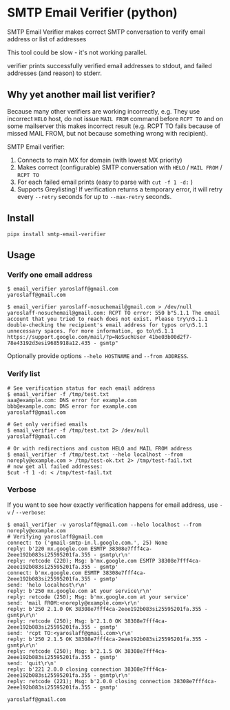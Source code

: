 # SMTP Email Verifier (python)
SMTP Email Verifier makes correct SMTP conversation to verify email address or list of addresses

This tool could be slow - it's not working parallel.

verifier prints successfully verified email addresses to stdout, and failed addresses (and reason) to stderr.



## Why yet another mail list verifier?
Because many other verifiers are working incorrectly, e.g. They use incorrect `HELO` host, do not issue `MAIL FROM` command before `RCPT TO` and on some mailserver this makes incorrect result (e.g. RCPT TO fails because of missed MAIL FROM, but not because something wrong with recipient).

SMTP Email verifier:
1. Connects to main MX for domain (with lowest MX priority)
2. Makes correct (configurable) SMTP conversation with `HELO` / `MAIL FROM` / `RCPT TO`
3. For each failed email prints (easy to parse with `cut -f 1 -d:` )
4. Supports Greylisting! If verification returns a temporary error, it will retry every `--retry` seconds for up to `--max-retry` seconds.

## Install
~~~
pipx install smtp-email-verifier
~~~

## Usage
### Verify one email address
~~~
$ email_verifier yaroslaff@gmail.com
yaroslaff@gmail.com

$ email_verifier yaroslaff-nosuchemail@gmail.com > /dev/null 
yaroslaff-nosuchemail@gmail.com: RCPT TO error: 550 b"5.1.1 The email account that you tried to reach does not exist. Please try\n5.1.1 double-checking the recipient's email address for typos or\n5.1.1 unnecessary spaces. For more information, go to\n5.1.1  https://support.google.com/mail/?p=NoSuchUser 41be03b00d2f7-78e43192d3esi9685918a12.435 - gsmtp"
~~~

Optionally provide options `--helo HOSTNAME` and `--from ADDRESS`.


### Verify list
~~~
# See verification status for each email address
$ email_verifier -f /tmp/test.txt 
aaa@example.com: DNS error for example.com
bbb@example.com: DNS error for example.com
yaroslaff@gmail.com

# Get only verified emails
$ email_verifier -f /tmp/test.txt 2> /dev/null 
yaroslaff@gmail.com

# Or with redirections and custom HELO and MAIL FROM address
$ email_verifier -f /tmp/test.txt --helo localhost --from noreply@example.com > /tmp/test-ok.txt 2> /tmp/test-fail.txt
# now get all failed addresses:
$cut -f 1 -d: < /tmp/test-fail.txt
~~~

### Verbose
If you want to see how exactly verification happens for email address, use `-v` / `--verbose`:

~~~
$ email_verifier -v yaroslaff@gmail.com --helo localhost --from noreply@example.com
# Verifying yaroslaff@gmail.com
connect: to ('gmail-smtp-in.l.google.com.', 25) None
reply: b'220 mx.google.com ESMTP 38308e7fff4ca-2eee192b083si25595201fa.355 - gsmtp\r\n'
reply: retcode (220); Msg: b'mx.google.com ESMTP 38308e7fff4ca-2eee192b083si25595201fa.355 - gsmtp'
connect: b'mx.google.com ESMTP 38308e7fff4ca-2eee192b083si25595201fa.355 - gsmtp'
send: 'helo localhost\r\n'
reply: b'250 mx.google.com at your service\r\n'
reply: retcode (250); Msg: b'mx.google.com at your service'
send: 'mail FROM:<noreply@example.com>\r\n'
reply: b'250 2.1.0 OK 38308e7fff4ca-2eee192b083si25595201fa.355 - gsmtp\r\n'
reply: retcode (250); Msg: b'2.1.0 OK 38308e7fff4ca-2eee192b083si25595201fa.355 - gsmtp'
send: 'rcpt TO:<yaroslaff@gmail.com>\r\n'
reply: b'250 2.1.5 OK 38308e7fff4ca-2eee192b083si25595201fa.355 - gsmtp\r\n'
reply: retcode (250); Msg: b'2.1.5 OK 38308e7fff4ca-2eee192b083si25595201fa.355 - gsmtp'
send: 'quit\r\n'
reply: b'221 2.0.0 closing connection 38308e7fff4ca-2eee192b083si25595201fa.355 - gsmtp\r\n'
reply: retcode (221); Msg: b'2.0.0 closing connection 38308e7fff4ca-2eee192b083si25595201fa.355 - gsmtp'

yaroslaff@gmail.com
~~~

